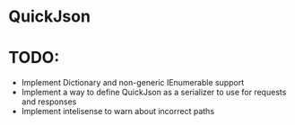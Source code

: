 # QuickJson

# TODO:
  * Implement Dictionary and non-generic IEnumerable support
  * Implement a way to define QuickJson as a serializer to use for requests and responses
  * Implement intelisense to warn about incorrect paths
